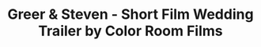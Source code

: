 ---
title: Greer & Steven - Short Film Wedding Trailer by Color Room Films
link: https://player.vimeo.com/video/177558452?color=26a69a&title=0&byline=0&portrait=0
---